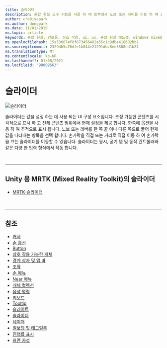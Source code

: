 ```yaml
---
title: 슬라이더
description: 혼합 현실 도구 키트를 사용 하 여 트랙에서 노브 또는 레버를 이동 하 여 값을 설정 하는 데 슬라이더 UI 구성 요소를 사용 하는 방법을 알아봅니다.
author: cre8ivepark
ms.author: dongpark
ms.date: 11/01/2019
ms.topic: article
keywords: 혼합 현실, 컨트롤, 상호 작용, ui, ux, 혼합 현실 헤드셋, windows mixed reality 헤드셋, 가상 현실 헤드셋, HoloLens, 슬라이더, MRTK, 혼합 현실 도구 키트
ms.openlocfilehash: 15a536074f8f873456482a55c1c9dbe418602bb1
ms.sourcegitcommit: 2329db5a76dfe1b844e21291dbc8ee3888ed1b81
ms.translationtype: MT
ms.contentlocale: ko-KR
ms.lasthandoff: 01/08/2021
ms.locfileid: "98009563"
---
```

# <a name="slider"></a>슬라이더

![슬라이더](images/UX_Hero_Slider.jpg)

슬라이더는 값을 설정 하는 데 사용 되는 UI 구성 요소입니다. 조정 가능한 콘텐츠를 시각적으로 표시 하 고 전체 콘텐츠 범위에서 현재 설정을 제공 합니다. 한쪽에 옵션을 사용 하 여 추적으로 표시 됩니다. 노브 또는 레버를 한 쪽 끝 이나 다른 쪽으로 끌어 현재 값을 나타내는 항목을 선택 합니다. 손가락을 직접 또는 거리로 직접 이동 하 여 손가락을 끄는 슬라이더를 이동할 수 있습니다. 슬라이더는 응시, 공기 탭 및 동작 컨트롤러와 같은 다양 한 입력 형식에서 작동 합니다.

<br>

---

## <a name="slider-in-mrtk-mixed-reality-toolkit-for-unity"></a>Unity 용 MRTK (Mixed Reality Toolkit)의 슬라이더

* [MRTK-슬라이더](https://microsoft.github.io/MixedRealityToolkit-Unity/Documentation/README_Sliders.html)

<br>

---

## <a name="see-also"></a>참조

* [커서](cursors.md)
* [손 광선](point-and-commit.md)
* [Button](button.md)
* [상호 작용 가능한 개체](interactable-object.md)
* [경계 상자 및 앱 바](app-bar-and-bounding-box.md)
* [조작](direct-manipulation.md)
* [손 메뉴](hand-menu.md)
* [Near 메뉴](near-menu.md)
* [개체 컬렉션](object-collection.md)
* [음성 명령](voice-input.md)
* [키보드](keyboard.md)
* [Tooltip](tooltip.md)
* [슬레이트](slate.md)
* [슬라이더](slider.md)
* [셰이더](shader.md)
* [빌보딩 및 태그얼롱](billboarding-and-tag-along.md)
* [진행률 표시](progress.md)
* [표면 자성](surface-magnetism.md)
